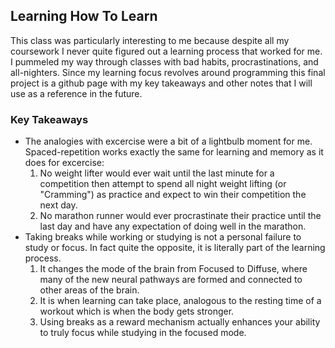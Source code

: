 ## Learning How To Learn
This class was particularly interesting to me because despite all my coursework I never quite figured out a learning process that worked for me.  I pummeled my way through classes with bad habits, procrastinations, and all-nighters.  Since my learning focus revolves around programming this final project is a github page with my key takeaways and other notes that I will use as a reference in the future.

### Key Takeaways
* The analogies with excercise were a bit of a lightbulb moment for me.  Spaced-repetition works exactly the same for learning and memory as it does for excercise:
  1. No weight lifter would ever wait until the last minute for a competition then attempt to spend all night weight lifting (or "Cramming") as practice and expect to win their competition the next day.
  2. No marathon runner would ever procrastinate their practice until the last day and have any expectation of doing well in the marathon.
* Taking breaks while working or studying is not a personal failure to study or focus.  In fact quite the opposite, it is literally part of the learning process.
  1. It changes the mode of the brain from Focused to Diffuse, where many of the new neural pathways are formed and connected to other areas of the brain.  
  2. It is when learning can take place, analogous to the resting time of a workout which is when the body gets stronger.
  3. Using breaks as a reward mechanism actually enhances your ability to truly focus while studying in the focused mode.

